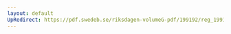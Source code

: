 ```yaml
---
layout: default
UpRedirect: https://pdf.swedeb.se/riksdagen-volumeG-pdf/199192/reg_199192/reg_199192_0280.pdf
---
```

